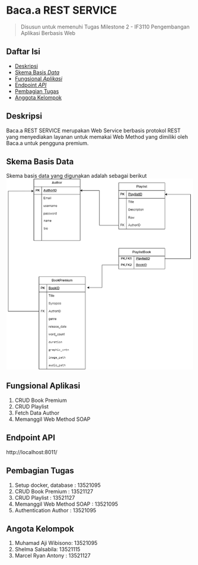 # Baca.a REST SERVICE

> Disusun untuk memenuhi Tugas Milestone 2 - IF3110 Pengembangan Aplikasi Berbasis Web

## Daftar Isi

- [Deskripsi](#deskripsi)
- [Skema Basis _Data_](#skema-basis-data)
- [Fungsional _Aplikasi_](#skema-basis-data)
- [Endpoint _API_](#endpoint-api)
- [Pembagian Tugas](#pembagian-tugas)
- [Anggota Kelompok](#anggota-kelompok)

## Deskripsi 
Baca.a REST SERVICE merupakan Web Service berbasis protokol REST yang menyediakan layanan untuk memakai Web Method yang dimiliki oleh Baca.a untuk pengguna premium.

## Skema Basis Data

Skema basis data yang digunakan adalah sebagai berikut
![Database Rest](./doc/database_rest.png)

## Fungsional Aplikasi

1. CRUD Book Premium
2. CRUD Playlist
3. Fetch Data Author
4. Memanggil Web Method SOAP

## Endpoint API

http://localhost:8011/

## Pembagian Tugas
1. Setup docker, database : 13521095
2. CRUD Book Premium : 13521127
3. CRUD Playlist : 13521127
4. Memanggil Web Method SOAP : 13521095
5. Authentication Author : 13521095


## Angota Kelompok

1. Muhamad Aji Wibisono: 13521095
2. Shelma Salsabila: 13521115
3. Marcel Ryan Antony : 13521127
